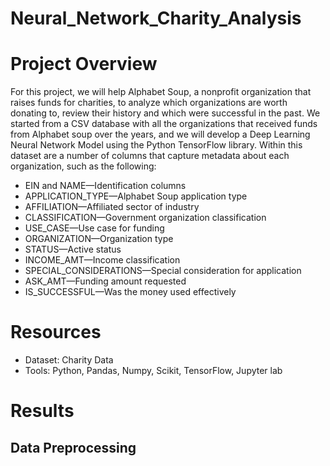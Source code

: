 # Neural_Network_Charity_Analysis

# Project Overview
For this project, we will help Alphabet Soup, a nonprofit organization that raises funds for charities, to analyze which organizations are worth donating to, review their history and which were successful in the past. We started from a CSV database with all the organizations that received funds from Alphabet soup over the years, and we will develop a Deep Learning Neural Network Model using the Python TensorFlow library. Within this dataset are a number of columns that capture metadata about each organization, such as the following:

- EIN and NAME—Identification columns
- APPLICATION_TYPE—Alphabet Soup application type
- AFFILIATION—Affiliated sector of industry
- CLASSIFICATION—Government organization classification
- USE_CASE—Use case for funding
- ORGANIZATION—Organization type
- STATUS—Active status
- INCOME_AMT—Income classification
- SPECIAL_CONSIDERATIONS—Special consideration for application
- ASK_AMT—Funding amount requested
- IS_SUCCESSFUL—Was the money used effectively


# Resources
- Dataset: Charity Data
- Tools: Python, Pandas, Numpy, Scikit, TensorFlow, Jupyter lab

# Results 
## Data Preprocessing

